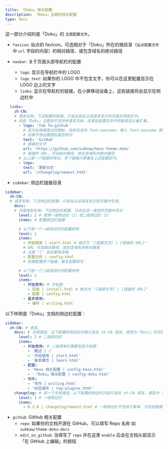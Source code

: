 ```yaml
---
title: 「Doku」相关配置
description: 「Doku」主题的相关配置
type: docs
---
```


这一部分介绍的是「Doku」的 `主题配置文件`。

- `favicon`: 站点的 favicon。可选相对于「Doku」所在的根目录（`站点配置文件` 中 `url` 字段的内容）的相对路径、或包含域名的绝对路径

- `navbar`: 关于页面头部导航栏的配置
  - `logo`: 显示在导航栏中的 LOGO
  - `logo_text`: 如果你的 LOGO 中不包含文字，你可以在这里配置显示在 LOGO 边上的文字
  - `links`: 显示在导航栏的链接。在小屏移动设备上，这些链接将会显示在侧边栏中

```yaml
  links:
    zh-CN:
    # 语言名称。下述配置的链接，只会出现在以该语言显示的页面的导航栏中。
    # 目前「Doku」主题尚不支持多语言文档，这里在配置文件中预留语言以备扩展。
      - logo: 'fab fa-github'
        # 显示在链接旁边的图标，目前仅支持 font-awesome，输入 font-awesome 图标的完整名字
        # 如果不想设置图标留空即可
        text: 'GitHub'
        # 链接的文字
        url: 'https://github.com/sukkaw/hexo-theme-doku'
        # 链接的 URL，可选相对路径、或包含域名的绝对路径
      # 以上是一个链接的单位。多个链接只需重复上述配置即可。
      - logo:
        text: '更新日志'
        url: '/changelog/newest.html'
```


- `sidebar`: 侧边栏链接目录

```yaml
sidebar:
  zh-CN:
  # 语言名称。下述侧边栏配置，只会在以该语言显示的页面中生效。
    docs:
    # 页面类型名称。下述侧边栏配置，只会在这一类型的页面中显示
      level: 2 # 使用一级侧边栏（1）或二级侧边栏（2）
      items: # 配置侧边栏链接
```

```yaml
      # 以下是一个一级侧边栏的配置样例
      level: 1
      items:
        - 开始使用 | start.html # 格式为 "[链接文字] | [链接的 URL]"
        # URL 可选相对路径、或包含域名的绝对路径
        # 注意 "|" 前后都有空格
        - 配置文件 | config.html
        # 如需配置多个链接，重复配置即可
```

```yaml
      # 以下是一个二级侧边栏的配置样例
      level: 2
      items:
        - 开始使用: # 子标题
          - 安装 | install.html # 格式为 "[链接文字] | [链接的 URL]"
          - 配置 | config.html
        - 基本使用:
          - 编写 | writing.html
```

以下样例是「Doku」文档的侧边栏配置：

```yaml
sidebar:
  zh-CN: # 语言。
    docs: # 文档类型。以下配置的侧边栏内容只会在 zh-CN 语言、类型为「docs」的页面下显示
      level: 2 # 二级侧边栏
      items:
        - 开始使用: # 二级菜单栏需要包括子标题
          - '概述 | /'
          - '开始使用 | start.html'
          - '基本概念 | learn.html'
        - 配置:
          - 'Hexo 相关配置 | config-hexo.html'
          - '「Doku」相关配置 | config-doku.html'
        - 写作:
          - '写作 | writing.html'
          - '标签插件 | tag-plugins.html'
    changelog: # 另一个文档类型，以下配置的侧边栏内容只会在 zh-CN 语言、类型为「changelog」的页面下显示
      level: 1 # 一级侧边栏
      items:
        - 0.1.0 | changelog/newest.html # 一级侧边栏不包括子菜单，只包括链接
```

- `github`: GitHub 相关配置
  - `repo`: 如果你的文档开源在 GitHub，可以填写 Repo 名称 如 `sukkaw/theme-doku-docs`
  - `edit_on_github`: 当填写了 `repo` 并在这里 `enable` 后会在文档头部显示「在 GitHub 上编辑」的按钮
